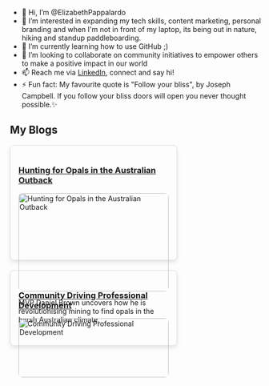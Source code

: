 - 👋 Hi, I’m @ElizabethPappalardo
- 👀 I’m interested in expanding my tech skills, content marketing, personal branding and when I'm not in front of my laptop, its being out in nature, hiking and standup paddleboarding.  
- 🌱 I’m currently learning how to use GitHub ;)
- 💞️ I’m looking to collaborate on community initiatives to empower others to make a positive impact in our world
- 📫 Reach me via [LinkedIn](https://www.linkedin.com/in/elizabethpappalardo), connect and say hi!
- ⚡ Fun fact: My favourite quote is "Follow your bliss", by Joseph Campbell. If you follow your bliss doors will open you never thought possible.✨ 

<!---
ElizabethPappalardo/ElizabethPappalardo is a ✨ special ✨ repository because its `README.md` (this file) appears on your GitHub profile.
You can click the Preview link to take a look at your changes.
--->
## My Blogs

<div style="display: flex; flex-wrap: wrap; gap: 20px;">

  <div style="border: 1px solid #ddd; border-radius: 8px; padding: 16px; width: 300px; box-shadow: 0 4px 8px rgba(0,0,0,0.1);">
    <h3><a href="https://techcommunity.microsoft.com/blog/mvp-blog/hunting-for-opals-in-the-australian-outback/4386048">Hunting for Opals in the Australian Outback</a></h3>
    <img src="IMAGE LINK" alt="Hunting for Opals in the Australian Outback" style="width: 100%; border-radius: 8px;">
    <p>MVP Daniel Brown uncovers how he is revolutionising mining to find opals in the harsh Australian climate.</p>
  </div>

  <div style="border: 1px solid #ddd; border-radius: 8px; padding: 16px; width: 300px; box-shadow: 0 4px 8px rgba(0,0,0,0.1);">
    <h3><a href="https://techcommunity.microsoft.com/blog/mvp-blog/community-driving-professional-development/4351584">Community Driving Professional Development</a></h3>
    <img src="your-image-link-2.jpg" alt="Community Driving Professional Development" style="width: 100%; border-radius: 8px;">
  </div>

</div>
